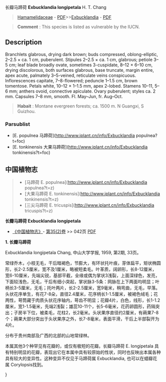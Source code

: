长瓣马蹄荷 **Exbucklandia longipetala** H. T. Chang

> [Hamamelidaceae](http://www.iplant.cn/info/Hamamelidaceae?t=foc) - [PDF](http://www.iplant.cn/foc/pdf/Hamamelidaceae.pdf)>>[Exbucklandia](http://www.iplant.cn/info/Exbucklandia?t=foc) - [PDF](http://www.iplant.cn/foc/pdf/Exbucklandia.pdf)


> **Comment** : 
> This species is listed as vulnerable by the IUCN.

## Description

Branchlets glabrous, drying dark brown; buds compressed, oblong-elliptic, 2–2.5 × ca. 1 cm, puberulent. Stipules 2–2.5 × ca. 1 cm, glabrous; petiole 3–5 cm; leaf blade broadly ovate, sometimes 3-cuspidate, 8–12 × 6–10 cm, drying discolorous, both surfaces glabrous, base truncate, margin entire, apex acute, palmately 3–5-veined, reticulate veins conspicuous. Inflorescences capitate, 7–8-flowered; peduncle 1–1.5 cm, brown tomentose. Petals white, 10–12 × 1–1.5 mm, apex 2-lobed. Stamens 10–11, 5–6 mm; anthers ovoid, connective apiculate. Ovary puberulent; styles ca. 2 mm. Capsules 7–8 mm, smooth. Fl. May–Jun, fr. Aug–Oct.


> **Habait** : 
> Montane evergreen forests; ca. 1500 m. N Guangxi, S Guizhou.



### Parsublist

* [E.  populnea  马蹄荷](http://www.iplant.cn/info/Exbucklandia populnea?t=foc)
* [E.  tonkinensis  大果马蹄荷](http://www.iplant.cn/info/Exbucklandia tonkinensis?t=foc)

## 中国植物志

> * [马蹄荷  E.  populnea](http://www.iplant.cn/info/Exbucklandia populnea?t=z)
> * [大果马蹄荷  E.  tonkinensis](http://www.iplant.cn/info/Exbucklandia tonkinensis?t=z)
> * [三尖马蹄荷  E.  tricuspis](http://www.iplant.cn/info/Exbucklandia tricuspis?t=z)


**长瓣马蹄荷 Exbucklandia longipetala**

* [《中国植物志》](http://www.iplant.cn/frps)- [第35(2)卷](http://www.iplant.cn/frps/vol/35(2)) >> 042页 [PDF](http://www.iplant.cn/frps/pdf/35(2)/042.PDF)


**1. 长瓣马蹄荷**

Exbucklandia longipetala Chang, 中山大学学报, 1959, 第2期, 33页。

常绿乔木，小枝无毛，干后暗褐色，节膨大，有环状托叶痕，芽体扁平，矩状椭圆形，长2-2.5厘米，宽不及1厘米，略被短柔毛。叶革质，阔卵形，长8-12厘米，宽6-10厘米，先端尖锐，基部平截，全缘或偶为掌状3浅裂，上面深绿色，发亮，下面较浅色，无毛，干后有细小突起，掌状脉3-5条：网脉在上下两面均明显；叶柄长3-5厘米，无毛；托叶两片，长2-2.5厘米，宽9毫米，稍弯曲，无毛，早落。头状花序单生，有花7-8朵，直径2.4厘米，花序柄长1-1.5厘米，被褐色绒毛；花两性，萼筒藏于肉质头状花序轴内，萼齿不明显；花瓣4片，白色，线形，长1-1.2厘米，宽1-1.5毫米，先端2浅裂；雄蕊10-11个，长5-6毫米，花药卵圆形，药隔突出；子房半下位，被柔毛，花柱2，长2毫米。头状果序直径约2厘米，有蒴果7-8个；蒴果大部分突出于头状果序之外，长7-8毫米，表面平滑，干后上半部裂开为4片。

分布于贵州南部及广西的北部的山地常绿林。

本属其他3个种罕见有花瓣的，或仅有极短的花瓣。长瓣马蹄荷 E. longipetala 具有特别明显的花瓣，表现出它在本属中具有较原始的性状，同时也反映出本属各种具有较大的变异性。这种变异不仅见于马蹄荷属 Exbucklandia, 也可以在蜡瓣花属 Corylopsis找到。



}